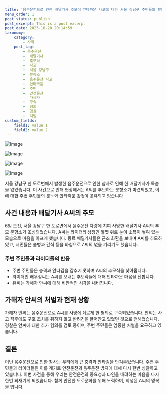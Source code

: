 ```yaml
---
title: '음주운전으로 인한 배달기사 추모식 안타까운 사고에 대한 서울 강남구 주민들의 분노와 슬픔'
menu_order: 1
post_status: publish
post_excerpt: This is a post excerpt
post_date: 2023-10-20 20:14:59
taxonomy:
    category:
        - 사회
    post_tag:
        - 음주운전
        -  배달기사
        -  추모식
        -  사고
        -  서울 강남구
        -  분향소
        -  음주운전 사고
        -  안타까움
        -  주민
        -  안전운전
        -  가해자
        -  구속
        -  혐의
        -  경찰
        -  처벌
custom_fields:
    field1: value 1
    field2: value 2
---
```


![Image](https://imgnews.pstatic.net/image/005/2024/02/06/2024020615072734184_1707199647_0019140667_20240206174002216.jpg?type=w647)

![Image](https://imgnews.pstatic.net/image/005/2024/02/06/2024020615100834189_1707199808_0019140667_20240206174002221.jpg?type=w647)

![Image](https://imgnews.pstatic.net/image/005/2024/02/06/2024020615093234187_1707199773_0019140667_20240206174002236.jpg?type=w647)

![Image](https://imgnews.pstatic.net/image/005/2024/02/06/2024020616334034426_1707204820_0019140667_20240206174002251.jpg?type=w647)


서울 강남구 한 도로변에서 발생한 음주운전으로 인한 참사로 인해 한 배달기사가 목숨을 잃었습니다. 이 사건으로 인해 현장에서는 A씨를 추모하는 분향소가 마련되었고, 이에 대한 주변 주민들의 분노와 안타까운 감정이 공유되고 있습니다.

## 사건 내용과 배달기사 A씨의 추모
6일 오전, 서울 강남구 한 도로변에서 음주운전 차량에 치여 사망한 배달기사 A씨의 추모 분향소가 조성되었습니다. A씨는 라이더의 상징인 헬멧 위로 눈이 소복이 쌓여 있는 모습으로 마음을 아프게 했습니다. 동료 배달기사들은 근조 화환을 보내며 A씨를 추모하였고, 시민들은 술병과 간식 등을 바침으로 A씨의 넋을 기리기도 했습니다.

### 주변 주민들과 라이더들의 반응
- 주변 주민들은 충격과 안타김을 감추지 못하며 A씨의 추모식을 찾아옵니다.
- 라이더인 배우정씨는 A씨를 보내는 추모객들에 대해 안타까운 마음을 전합니다.
- 유씨는 가해자 안씨에 대해 비판적인 시각을 내비칩니다.

## 가해자 안씨의 처벌과 현재 상황
가해자 안씨는 음주운전으로 A씨를 사망에 이르게 한 혐의로 구속되었습니다. 안씨는 사고 직후에도 구호 조치를 취하지 않고 반려견을 끌어안고 있었던 것으로 전해졌습니다. 경찰은 안씨에 대한 추가 혐의를 검토 중이며, 주변 주민들은 엄중한 처벌을 요구하고 있습니다.

## 결론
이번 음주운전으로 인한 참사는 우리에게 큰 충격과 안타김을 안겨주었습니다. 주변 주민들과 라이더들은 이를 계기로 안전운전과 음주운전 방지에 대해 다시 한번 성찰하고 있습니다. 이번 사건을 통해 우리는 안전운전의 중요성과 타인을 배려하는 마음을 다시 한번 되새기게 되었습니다. 함께 안전한 도로문화를 위해 노력하며, 희생된 A씨의 명복을 빕니다.
